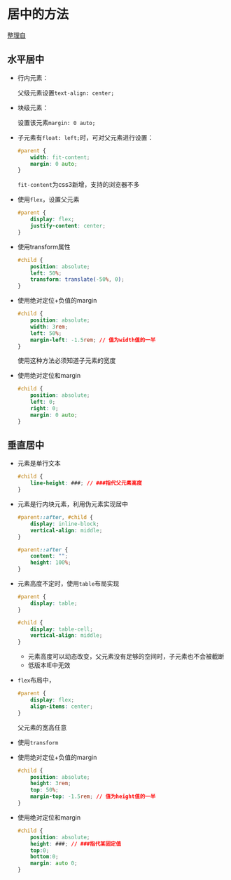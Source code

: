 # 居中的方法

[整理自](https://juejin.im/post/58f818bbb123db006233ab2a)

## 水平居中

* 行内元素：

  父级元素设置`text-align: center;`

* 块级元素：

  设置该元素`margin: 0 auto;`

* 子元素有`float: left;`时，可对父元素进行设置：

  ```css
  #parent {
      width: fit-content;
      margin: 0 auto;
  }
  ```

  `fit-content`为css3新增，支持的浏览器不多
  
* 使用`flex`，设置父元素

  ```css
  #parent {
      display: flex;
      justify-content: center;
  }
  ```

* 使用transform属性

  ```css
  #child {
      position: absolute;
      left: 50%;
      transform: translate(-50%, 0);
  }
  ```

* 使用绝对定位+负值的margin

  ```css
  #child {
      position: absolute;
      width: 3rem;
      left: 50%;
      margin-left: -1.5rem; // 值为width值的一半
  }
  ```

  使用这种方法必须知道子元素的宽度

* 使用绝对定位和margin

  ```css
  #child {
      position: absolute;
      left: 0;
      right: 0;
      margin: 0 auto;
  }
  ```

## 垂直居中

* 元素是单行文本

  ```css
  #child {
      line-height: ###; // ###指代父元素高度
  }
  ```

* 元素是行内块元素，利用伪元素实现居中

  ```css
  #parent::after, #child {
      display: inline-block;
      vertical-align: middle;
  }
  
  #parent::after {
      content: "";
      height: 100%;
  }
  ```

* 元素高度不定时，使用`table`布局实现

  ```css
  #parent {
      display: table;
  }
  
  #child {
      display: table-cell;
      vertical-align: middle;
  }
  ```

  * 元素高度可以动态改变，父元素没有足够的空间时，子元素也不会被截断
  * 低版本IE中无效

* `flex`布局中，

  ```css
  #parent {
      display: flex;
      align-items: center;
  }
  ```

  父元素的宽高任意

* 使用`transform`

* 使用绝对定位+负值的margin

  ```css
  #child {
      position: absolute;
      height: 3rem;
      top: 50%;
      margin-top: -1.5rem; // 值为height值的一半
  }
  ```

* 使用绝对定位和margin

  ```css
  #child {
      position: absolute;
      height: ###; // ###指代某固定值
      top:0;
      bottom:0;
      margin: auto 0;
  }
  ```

  